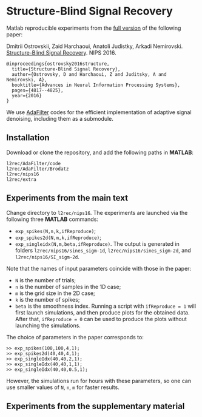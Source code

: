 # Structure-Blind Signal Recovery

Matlab reproducible experiments from the [full version](https://arxiv.org/abs/1607.05712) of the following paper:

Dmitrii Ostrovskii, Zaid Harchaoui, Anatoli Judistky, Arkadi Nemirovski. [Structure-Blind Signal Recovery](https://papers.nips.cc/paper/6063-structure-blind-signal-recovery.pdf). NIPS 2016.

```
@inproceedings{ostrovsky2016structure,
  title={Structure-Blind Signal Recovery},
  author={Ostrovsky, D and Harchaoui, Z and Juditsky, A and Nemirovski, A},
  booktitle={Advances in Neural Information Processing Systems},
  pages={4817--4825},
  year={2016}
}
```

We use [AdaFilter](https://github.com/ostrodmit/AdaFilter) codes for the efficient implementation of adaptive signal denoising, including them as a submodule.

## Installation

Download or clone the repository, and add the following paths in **MATLAB**: 
```
l2rec/AdaFilter/code
l2rec/AdaFilter/Brodatz
l2rec/nips16
l2rec/extra
```

## Experiments from the main text

Change directory to ``l2rec/nips16``. The experiments are launched via the following three **MATLAB** commands: 
- ``exp_spikes(N,n,k,ifReproduce)``;
- ``exp_spikes2d(N,m,k,ifReproduce)``;
- ``exp_singleidx(N,m,beta,ifReproduce)``.
The output is generated in folders ``l2rec/nips16/sines_sigm-1d``, ``l2rec/nips16/sines_sigm-2d``, and ``l2rec/nips16/SI_sigm-2d``.

Note that the names of input parameters coincide with those in the paper: 
- ``N`` is the number of trials; 
- ``n`` is the number of samples in the 1D case; 
- ``m`` is the grid size in the 2D case; 
- ``k`` is the number of spikes; 
- ``beta`` is the smoothness index. 
Running a script with ``ifReproduce = 1`` will first launch simulations, and then produce plots for the obtained data. 
After that, ``ifReproduce = 0`` can be used to produce the plots without launching the simulations. 

The choice of parameters in the paper corresponds to:
```
>> exp_spikes(100,100,4,1);
>> exp_spikes2d(40,40,4,1);
>> exp_singleIdx(40,40,2,1);
>> exp_singleIdx(40,40,1,1);
>> exp_singleIdx(40,40,0.5,1);
```
However, the simulations run for hours with these parameters, so one can use smaller values of ``N``, ``n``, ``m`` for faster results.

## Experiments from the supplementary material
